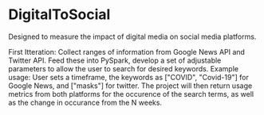 # DigitalToSocial
Designed to measure the impact of digital media on social media platforms.

First Itteration: 
Collect ranges of information from Google News API and Twitter API. Feed these into PySpark, develop a set of adjustable parameters to allow the user to search for desired keywords. 
Example usage: 
User sets a timeframe, the keywords as ["COVID", "Covid-19"] for Google News, and ["masks"] for twitter. The project will then return usage metrics from both platforms for the occurence of the search terms, as well as the change in occurance from the N weeks.    
